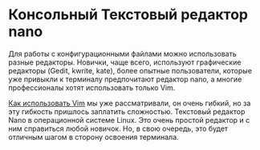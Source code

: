 # Консольный Текстовый редактор nano
Для работы с конфигурационными файлами можно использовать разные редакторы. Новички, чаще всего, используют графические редакторы (Gedit, kwrite, kate), более опытные пользователи, которые уже привыкли к терминалу предпочитают редактор nano, а многие профессионалы хотят использовать только Vim.

[Как использовать Vim](./lesson4.md) мы уже рассматривали, он очень гибкий, но за эту гибкость пришлось заплатить сложностью. Текстовый редактор Nano в операционной системе Linux. Это очень простой редактор и с ним справиться любой новичок. Но, в свою очередь, это будет отличным шагом в сторону освоения терминала.
